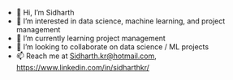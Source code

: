 - 👋 Hi, I’m Sidharth
- 👀 I’m interested in data science, machine learning, and project management
- 🌱 I’m currently learning project management
- 💞️ I’m looking to collaborate on data science / ML projects
- 📫 Reach me at Sidharth.kr@hotmail.com, https://www.linkedin.com/in/sidharthkr/

<!---
sidharthiimc/sidharthiimc is a ✨ special ✨ repository because its `README.md` (this file) appears on your GitHub profile.
You can click the Preview link to take a look at your changes.
--->
